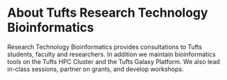 # About Tufts Research Technology Bioinformatics

Research Technology Bioinformatics provides consultations to Tufts students, faculty and researchers. 
In addition we maintain bioinformatics tools on the Tufts HPC Cluster and the Tufts Galaxy Platform. 
We also lead in-class sessions, partner on grants, and develop workshops.

